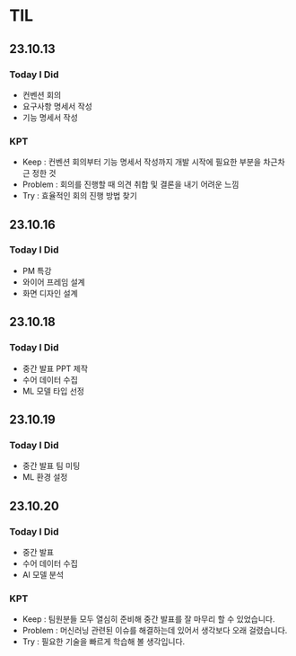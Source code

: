 # TIL

## 23.10.13

### Today I Did

- 컨벤션 회의
- 요구사항 명세서 작성
- 기능 명세서 작성

### KPT

- Keep : 컨벤션 회의부터 기능 명세서 작성까지 개발 시작에 필요한 부분을 차근차근 정한 것
- Problem : 회의를 진행할 때 의견 취합 및 결론을 내기 어려운 느낌
- Try : 효율적인 회의 진행 방법 찾기

## 23.10.16

### Today I Did

- PM 특강
- 와이어 프레임 설계
- 화면 디자인 설계

## 23.10.18

### Today I Did

- 중간 발표 PPT 제작
- 수어 데이터 수집
- ML 모델 타입 선정

## 23.10.19

### Today I Did

- 중간 발표 팀 미팅
- ML 환경 설정

## 23.10.20

### Today I Did

- 중간 발표
- 수어 데이터 수집
- AI 모델 분석

### KPT

- Keep : 팀원분들 모두 열심히 준비해 중간 발표를 잘 마무리 할 수 있었습니다.
- Problem : 머신러닝 관련된 이슈를 해결하는데 있어서 생각보다 오래 걸렸습니다.
- Try : 필요한 기술을 빠르게 학습해 볼 생각입니다.

